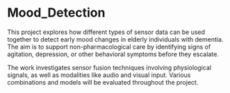 # Mood_Detection

This project explores how different types of sensor data can be used together to detect early mood changes in elderly individuals with dementia. The aim is to support non-pharmacological care by identifying signs of agitation, depression, or other behavioral symptoms before they escalate.

The work investigates sensor fusion techniques involving physiological signals, as well as modalities like audio and visual input. Various combinations and models will be evaluated throughout the project.

